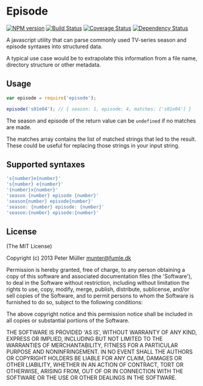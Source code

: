 Episode
=======

[![NPM version](https://badge.fury.io/js/episode.svg)](http://badge.fury.io/js/episode)
[![Build Status](https://travis-ci.org/Munter/episode.svg?branch=master)](https://travis-ci.org/Munter/episode)
[![Coverage Status](https://img.shields.io/coveralls/Munter/episode.svg?style=flat)](https://coveralls.io/r/Munter/episode?branch=master)
[![Dependency Status](https://david-dm.org/Munter/episode.svg)](https://david-dm.org/Munter/episode)

A javascript utility that can parse commonly used TV-series season and episode syntaxes into structured data.

A typical use case would be to extrapolate this information from a file name, directory structure or other metadata.

Usage
-----
```javascript
var episode = require('episode');

episode('s01e04'); // { season: 1, episode: 4, matches: ['s01e04'] }
```
The season and episode of the return value can be `undefined` if no matches are made.

The matches array contains the list of matched strings that led to the result. These could be useful for replacing those strings in your input string.

Supported syntaxes
------------------
```javascript
's{number}e{number}'
's{number} e{number}'
'{number}x{number}'
'season {number} episode {number}'
'season{number} episode{number}'
'season: {number} episode: {number}'
'season:{number} episode:{number}'
```

License
-------
(The MIT License)

Copyright (c) 2013 Peter Müller <munter@fumle.dk>

Permission is hereby granted, free of charge, to any person obtaining a copy of this software and associated documentation files (the 'Software'), to deal in the Software without restriction, including without limitation the rights to use, copy, modify, merge, publish, distribute, sublicense, and/or sell copies of the Software, and to permit persons to whom the Software is furnished to do so, subject to the following conditions:

The above copyright notice and this permission notice shall be included in all copies or substantial portions of the Software.

THE SOFTWARE IS PROVIDED 'AS IS', WITHOUT WARRANTY OF ANY KIND, EXPRESS OR IMPLIED, INCLUDING BUT NOT LIMITED TO THE WARRANTIES OF MERCHANTABILITY, FITNESS FOR A PARTICULAR PURPOSE AND NONINFRINGEMENT. IN NO EVENT SHALL THE AUTHORS OR COPYRIGHT HOLDERS BE LIABLE FOR ANY CLAIM, DAMAGES OR OTHER LIABILITY, WHETHER IN AN ACTION OF CONTRACT, TORT OR OTHERWISE, ARISING FROM, OUT OF OR IN CONNECTION WITH THE SOFTWARE OR THE USE OR OTHER DEALINGS IN THE SOFTWARE.
